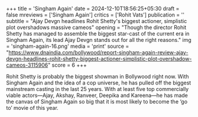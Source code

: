 +++
title = 'Singham Again'
date = 2024-12-10T18:56:25+05:30
draft = false
mreviews = ['Singham Again']
critics = ['Rohit Vats']
publication = ''
subtitle = "Ajay Devgn headlines Rohit Shetty's biggest actioner, simplistic plot overshadows massive cameos"
opening = "Though the director Rohit Shetty has managed to assemble the biggest star-cast of the current era in Singham Again, its lead Ajay Devgn stands out for all the right reasons."
img = 'singham-again-16.png'
media = 'print'
source = "https://www.dnaindia.com/bollywood/report-singham-again-review-ajay-devgn-headlines-rohit-shetty-biggest-actioner-simplistic-plot-overshadow-cameos-3115906"
score = 6
+++

Rohit Shetty is probably the biggest showman in Bollywood right now. With Singham Again and the idea of a cop universe, he has pulled off the biggest mainstream casting in the last 25 years. With at least five top commercially viable actors—Ajay, Akshay, Ranveer, Deepika and Kareena—he has made the canvas of Singham Again so big that it is most likely to become the ‘go to’ movie of this year.
